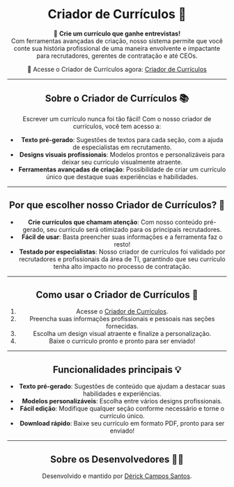 <div align="center">

# Criador de Currículos 🚀

📄 **Crie um currículo que ganhe entrevistas!**  
Com ferramentas avançadas de criação, nosso sistema permite que você conte sua história profissional de uma maneira envolvente e impactante para recrutadores, gerentes de contratação e até CEOs.

🔗 Acesse o Criador de Currículos agora: [Criador de Currículos](https://criador-de-curriculo-dcs.vercel.app)

---

## Sobre o Criador de Currículos 📚

Escrever um currículo nunca foi tão fácil! Com o nosso criador de currículos, você tem acesso a:

- **Texto pré-gerado**: Sugestões de textos para cada seção, com a ajuda de especialistas em recrutamento.
- **Designs visuais profissionais**: Modelos prontos e personalizáveis para deixar seu currículo visualmente atraente.
- **Ferramentas avançadas de criação**: Possibilidade de criar um currículo único que destaque suas experiências e habilidades.

---

## Por que escolher nosso Criador de Currículos? 🔑

- **Crie currículos que chamam atenção**: Com nosso conteúdo pré-gerado, seu currículo será otimizado para os principais recrutadores.
- **Fácil de usar**: Basta preencher suas informações e a ferramenta faz o resto!
- **Testado por especialistas**: Nosso criador de currículos foi validado por recrutadores e profissionais da área de TI, garantindo que seu currículo tenha alto impacto no processo de contratação.

---

## Como usar o Criador de Currículos 📑

1. Acesse o [Criador de Currículos](https://criador-de-curriculo-dcs.vercel.app).
2. Preencha suas informações profissionais e pessoais nas seções fornecidas.
3. Escolha um design visual atraente e finalize a personalização.
4. Baixe o currículo pronto e pronto para ser enviado!

---

## Funcionalidades principais 💡

- **Texto pré-gerado**: Sugestões de conteúdo que ajudam a destacar suas habilidades e experiências.
- **Modelos personalizáveis**: Escolha entre vários designs profissionais.
- **Fácil edição**: Modifique qualquer seção conforme necessário e torne o currículo único.
- **Download rápido**: Baixe seu currículo em formato PDF, pronto para ser enviado!

---

## Sobre os Desenvolvedores 🧑‍💻

Desenvolvido e mantido por [Dérick Campos Santos](https://www.linkedin.com/in/derick-campos-santos/).

</div>
